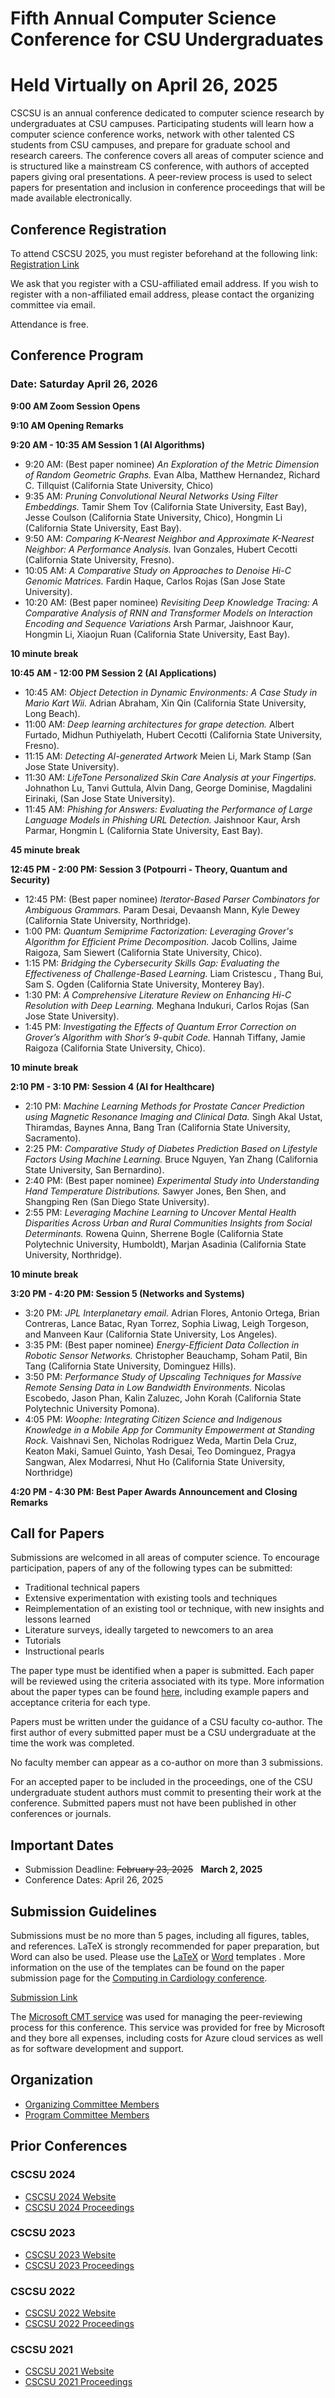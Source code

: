 # Fifth Annual Computer Science Conference for CSU Undergraduates

# Held Virtually on April 26, 2025

CSCSU is an annual conference dedicated to computer science research by undergraduates at CSU campuses. Participating students will learn how a computer science conference works, network with other talented CS students from CSU campuses, and prepare for graduate school and research careers. The conference covers all areas of computer science and is structured like a mainstream CS conference, with authors of accepted papers giving oral presentations. A peer-review process is used to select papers for presentation and inclusion in conference proceedings that will be made available electronically.

## Conference Registration ##
To attend CSCSU 2025, you must register beforehand at the following link: [Registration Link](https://csun.zoom.us/meeting/register/nh3CUSbrRxqZzZTFwhtSNw)

We ask that you register with a CSU-affiliated email address.  If you wish to register with a non-affiliated email address, please contact the organizing committee via email.

Attendance is free.

## Conference Program ##
### Date: Saturday April 26, 2026

**9:00 AM Zoom Session Opens** 

**9:10 AM Opening Remarks**

**9:20 AM - 10:35 AM Session 1 (AI Algorithms)**

* 9:20 AM: (Best paper nominee) *An Exploration of the Metric Dimension of Random Geometric Graphs.* Evan Alba, Matthew Hernandez, Richard C. Tillquist (California State University, Chico)
* 9:35 AM: *Pruning Convolutional Neural Networks Using Filter Embeddings.* Tamir Shem Tov (California State University, East Bay), Jesse Coulson (California State University, Chico), Hongmin Li (California State University, East Bay).
* 9:50 AM: *Comparing K-Nearest Neighbor and Approximate K-Nearest Neighbor: A Performance Analysis.* Ivan Gonzales, Hubert Cecotti (California State University, Fresno).
* 10:05 AM: *A Comparative Study on Approaches to Denoise Hi-C Genomic Matrices.* Fardin Haque, Carlos Rojas (San Jose State University).
* 10:20 AM: (Best paper nominee) *Revisiting Deep Knowledge Tracing: A Comparative Analysis of RNN and Transformer Models on Interaction Encoding and Sequence Variations* Arsh Parmar, Jaishnoor Kaur, Hongmin Li, Xiaojun Ruan (California State University, East Bay).

**10 minute break**

**10:45 AM - 12:00 PM Session 2 (AI Applications)**

* 10:45 AM: *Object Detection in Dynamic Environments: A Case Study in Mario Kart Wii.* Adrian
Abraham, Xin Qin (California State University, Long Beach).
* 11:00 AM: *Deep learning architectures for grape detection.* Albert Furtado, Midhun Puthiyelath,
Hubert Cecotti (California State University, Fresno).
* 11:15 AM: *Detecting AI-generated Artwork* Meien Li, Mark Stamp (San Jose State University).
* 11:30 AM: *LifeTone Personalized Skin Care Analysis at your Fingertips.* Johnathon Lu, Tanvi
Guttula, Alvin Dang, George Dominise, Magdalini Eirinaki, (San Jose State University).
* 11:45 AM: *Phishing for Answers: Evaluating the Performance of Large Language Models in
Phishing URL Detection.* Jaishnoor Kaur, Arsh Parmar, Hongmin L (California State
University, East Bay).

**45 minute break**

**12:45 PM - 2:00 PM: Session 3 (Potpourri - Theory, Quantum and Security)**

* 12:45 PM: (Best paper nominee) *Iterator-Based Parser Combinators for Ambiguous Grammars.* Param Desai, Devaansh Mann, Kyle Dewey (California State University, Northridge).
* 1:00 PM: *Quantum Semiprime Factorization: Leveraging Grover's Algorithm for Efficient Prime Decomposition.* Jacob Collins, Jaime Raigoza, Sam Siewert (California State University,
Chico).
* 1:15 PM: *Bridging the Cybersecurity Skills Gap: Evaluating the Effectiveness of Challenge-Based Learning.* Liam Cristescu , Thang Bui, Sam S. Ogden (California State University, Monterey Bay).
* 1:30 PM: *A Comprehensive Literature Review on Enhancing Hi-C Resolution with Deep Learning.*
Meghana Indukuri, Carlos Rojas (San Jose State University).
* 1:45 PM: *Investigating the Effects of Quantum Error Correction on Grover’s Algorithm with Shor’s 9-qubit Code.* Hannah Tiffany, Jamie Raigoza (California State University, Chico).

**10 minute break**

**2:10 PM - 3:10 PM: Session 4 (AI for Healthcare)**

* 2:10 PM: *Machine Learning Methods for Prostate Cancer Prediction using Magnetic Resonance Imaging and Clinical Data.* Singh Akal Ustat, Thiramdas, Baynes Anna, Bang Tran (California State University, Sacramento).
* 2:25 PM: *Comparative Study of Diabetes Prediction Based on Lifestyle Factors Using Machine Learning.* Bruce Nguyen, Yan Zhang (California State University, San Bernardino).
* 2:40 PM: (Best paper nominee) *Experimental Study into Understanding Hand Temperature Distributions.* Sawyer Jones, Ben Shen, and Shangping Ren (San Diego State University).
* 2:55 PM: *Leveraging Machine Learning to Uncover Mental Health Disparities Across Urban and Rural Communities Insights from Social Determinants.* Rowena Quinn, Sherrene Bogle (California State Polytechnic University, Humboldt), Marjan Asadinia (California State University, Northridge).

**10 minute break**

**3:20 PM - 4:20 PM: Session 5 (Networks and Systems)**

* 3:20 PM: *JPL Interplanetary email.* Adrian Flores, Antonio Ortega, Brian Contreras, Lance Batac, Ryan Torrez, Sophia Liwag, Leigh Torgeson, and Manveen Kaur (California State University, Los Angeles).
* 3:35 PM: (Best paper nominee) *Energy-Efficient Data Collection in Robotic Sensor Networks.* Christopher Beauchamp, Soham Patil, Bin Tang (California State University, Dominguez Hills).
* 3:50 PM: *Performance Study of Upscaling Techniques for Massive Remote Sensing Data in Low Bandwidth Environments.* Nicolas Escobedo, Jason Phan, Kalin Zaluzec, John Korah (California State Polytechnic University Pomona).
* 4:05 PM: *Woophe: Integrating Citizen Science and Indigenous Knowledge in a Mobile App for Community Empowerment at Standing Rock.* Vaishnavi Sen, Nicholas Rodriguez Weda, Martin Dela Cruz, Keaton Maki, Samuel Guinto, Yash Desai, Teo Dominguez, Pragya Sangwan, Alex Modarresi, Nhut Ho (California State University, Northridge)

**4:20 PM - 4:30 PM: Best Paper Awards Announcement and Closing Remarks**

## Call for Papers ##
Submissions are welcomed in all areas of computer science. To encourage participation, papers of any of the following types can be submitted:

* Traditional technical papers
* Extensive experimentation with existing tools and techniques
* Reimplementation of an existing tool or technique, with new insights and lessons learned
* Literature surveys, ideally targeted to newcomers to an area
* Tutorials
* Instructional pearls

The paper type must be identified when a paper is submitted. Each paper will be reviewed using the criteria associated with its type. More information about the paper types can be found [here](https://cscsu-conference.github.io/Paper%20types%202022.pdf), including example papers and acceptance criteria for each type.

Papers must be written under the guidance of a CSU faculty co-author. The first author of every submitted paper must be a CSU undergraduate at the time the work was completed.

No faculty member can appear as a co-author on more than 3 submissions.

For an accepted paper to be included in the proceedings, one of the CSU undergraduate student authors must commit to presenting their work at the conference. Submitted papers must not have been published in other conferences or journals.

## Important Dates ##

* Submission Deadline: ~~February 23, 2025~~ &nbsp; **March 2, 2025**
* Conference Dates: April 26, 2025

## Submission Guidelines
Submissions must be no more than 5 pages, including all figures, tables, and references. LaTeX is strongly recommended for paper preparation, but Word can also be used. Please use the [LaTeX](https://cscsu-conference.github.io/LatexTemplate.zip) or [Word](https://cscsu-conference.github.io/WordTemplate.docx) templates . More information on the use of the templates can be found on the paper submission page for the [Computing in Cardiology conference](http://www.cinc.org/instructions-for-preparing-and-submitting-full-papers/).

[Submission Link](https://cmt3.research.microsoft.com/CSCSU2025/Submission/Index)

The [Microsoft CMT service](https://cmt3.research.microsoft.com/) was used for managing the peer-reviewing process for this conference. This service was provided for free by Microsoft and they bore all expenses, including costs for Azure cloud services as well as for software development and support.

## Organization
* [Organizing Committee Members](./committees25.html)
* [Program Committee Members](./program_committee25.html)

## Prior Conferences
### CSCSU 2024
* [CSCSU 2024 Website](./index24.html)
* [CSCSU 2024 Proceedings](https://scholarworks.calstate.edu/collections/8c97kz69k)

### CSCSU 2023
* [CSCSU 2023 Website](./index23.html)
* [CSCSU 2023 Proceedings](https://scholarworks.calstate.edu/collections/w0892j378)

### CSCSU 2022
* [CSCSU 2022 Website](./index22.html)
* [CSCSU 2022 Proceedings](https://scholarworks.calstate.edu/collections/4q77fx96x?locale=en)

### CSCSU 2021
* [CSCSU 2021 Website](./index21.html)
* [CSCSU 2021 Proceedings](https://scholarworks.calstate.edu/collections/zp38wj490?locale=en)
